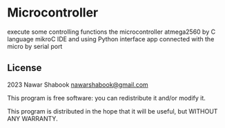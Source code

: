 # Microcontroller
execute some controlling functions the microcontroller atmega2560 by C language mikroC IDE and using Python interface app connected with the micro by serial port

## License ##

2023 Nawar Shabook <nawarshabook@gmail.com>

This program is free software: you can redistribute it and/or modify it.

This program is distributed in the hope that it will be useful, but WITHOUT ANY
WARRANTY. 
